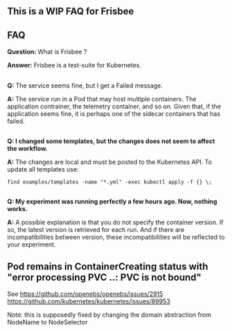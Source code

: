 ## This is a WIP FAQ for Frisbee

## FAQ

**Question:** What is Frisbee ?

**Answer:** Frisbee is a test-suite for Kubernetes.

##

**Q:** The service seems fine, but I get a Failed message.

**A:** The service run in a Pod that may host multiple containers. The application contrainer, the telemetry container,
and so on. Given that, if the application seems fine, it is perhaps one of the sidecar containers that has failed.

##

**Q:  I changed some templates, but the changes does not seem to affect the workflow.**

**A:** The changes are local and must be posted to the Kubernetes API. To update all templates use:

`find examples/templates -name "*.yml" -exec kubectl apply -f {} \;`

##

**Q: My experiment was running perfectly a few hours ago. Now, nothing works.**

**A:** A possible explanation is that you do not specify the container version. If so, the latest version is retrieved
for each run. And if there are incompatibilities between version, these incompatibilities will be reflected to your
experiment.

## Pod remains in ContainerCreating status with "error processing PVC ..: PVC is not bound"

See
https://github.com/openebs/openebs/issues/2915
https://github.com/kubernetes/kubernetes/issues/89953

Note: this is supposedly fixed by changing the domain abstraction from NodeName to NodeSelector

###                                                        

##